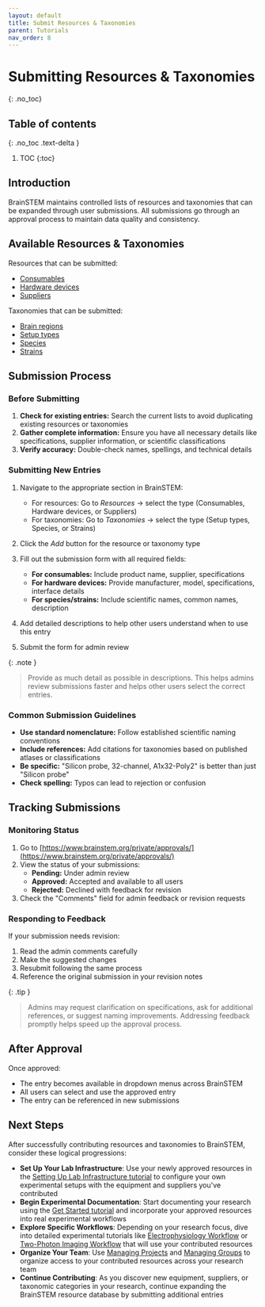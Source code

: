 ```yaml
---
layout: default
title: Submit Resources & Taxonomies
parent: Tutorials
nav_order: 8
---
```


# Submitting Resources & Taxonomies
{: .no_toc}

## Table of contents
{: .no_toc .text-delta }

1. TOC
{:toc}

## Introduction

BrainSTEM maintains controlled lists of resources and taxonomies that can be expanded through user submissions. All submissions go through an approval process to maintain data quality and consistency.

## Available Resources & Taxonomies

Resources that can be submitted:
- [Consumables]({{"datamodel/resources/consumable/"|absolute_url}})
- [Hardware devices]({{"datamodel/resources/hardwaredevice/"|absolute_url}}) 
- [Suppliers]({{"datamodel/resources/supplier/"|absolute_url}})

Taxonomies that can be submitted:
- [Brain regions]({{"datamodel/taxonomies/brainregion/"|absolute_url}})
- [Setup types]({{"datamodel/taxonomies/setuptype/"|absolute_url}})
- [Species]({{"datamodel/taxonomies/species/"|absolute_url}})
- [Strains]({{"datamodel/taxonomies/strain/"|absolute_url}})

## Submission Process

### Before Submitting

1. **Check for existing entries:** Search the current lists to avoid duplicating existing resources or taxonomies
2. **Gather complete information:** Ensure you have all necessary details like specifications, supplier information, or scientific classifications
3. **Verify accuracy:** Double-check names, spellings, and technical details

### Submitting New Entries

1. Navigate to the appropriate section in BrainSTEM:
   - For resources: Go to *Resources* → select the type (Consumables, Hardware devices, or Suppliers)
   - For taxonomies: Go to *Taxonomies* → select the type (Setup types, Species, or Strains)

2. Click the *Add* button for the resource or taxonomy type

3. Fill out the submission form with all required fields:
   - **For consumables:** Include product name, supplier, specifications
   - **For hardware devices:** Provide manufacturer, model, specifications, interface details
   - **For species/strains:** Include scientific names, common names, description

4. Add detailed descriptions to help other users understand when to use this entry

5. Submit the form for admin review

{: .note }
> Provide as much detail as possible in descriptions. This helps admins review submissions faster and helps other users select the correct entries.

### Common Submission Guidelines

- **Use standard nomenclature:** Follow established scientific naming conventions
- **Include references:** Add citations for taxonomies based on published atlases or classifications  
- **Be specific:** "Silicon probe, 32-channel, A1x32-Poly2" is better than just "Silicon probe"
- **Check spelling:** Typos can lead to rejection or confusion

## Tracking Submissions

### Monitoring Status

1. Go to [https://www.brainstem.org/private/approvals/](https://www.brainstem.org/private/approvals/)
2. View the status of your submissions:
   - **Pending:** Under admin review
   - **Approved:** Accepted and available to all users
   - **Rejected:** Declined with feedback for revision
3. Check the "Comments" field for admin feedback or revision requests

### Responding to Feedback

If your submission needs revision:
1. Read the admin comments carefully
2. Make the suggested changes
3. Resubmit following the same process
4. Reference the original submission in your revision notes

{: .tip }
> Admins may request clarification on specifications, ask for additional references, or suggest naming improvements. Addressing feedback promptly helps speed up the approval process.

## After Approval

Once approved:
- The entry becomes available in dropdown menus across BrainSTEM
- All users can select and use the approved entry
- The entry can be referenced in new submissions

## Next Steps

After successfully contributing resources and taxonomies to BrainSTEM, consider these logical progressions:

- **Set Up Your Lab Infrastructure**: Use your newly approved resources in the [Setting Up Lab Infrastructure tutorial]({{site.baseurl}}/tutorials/setting-up-lab-infrastructure) to configure your own experimental setups with the equipment and suppliers you've contributed
- **Begin Experimental Documentation**: Start documenting your research using the [Get Started tutorial]({{site.baseurl}}/tutorials/get_started) and incorporate your approved resources into real experimental workflows
- **Explore Specific Workflows**: Depending on your research focus, dive into detailed experimental tutorials like [Electrophysiology Workflow]({{site.baseurl}}/tutorials/electrophysiology-workflow) or [Two-Photon Imaging Workflow]({{site.baseurl}}/tutorials/two-photon-imaging-workflow) that will use your contributed resources
- **Organize Your Team**: Use [Managing Projects]({{site.baseurl}}/tutorials/managing-projects) and [Managing Groups]({{site.baseurl}}/tutorials/managing-groups) to organize access to your contributed resources across your research team
- **Continue Contributing**: As you discover new equipment, suppliers, or taxonomic categories in your research, continue expanding the BrainSTEM resource database by submitting additional entries
